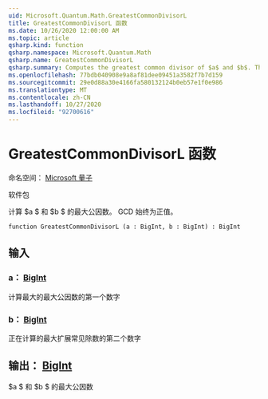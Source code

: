 ```yaml
---
uid: Microsoft.Quantum.Math.GreatestCommonDivisorL
title: GreatestCommonDivisorL 函数
ms.date: 10/26/2020 12:00:00 AM
ms.topic: article
qsharp.kind: function
qsharp.namespace: Microsoft.Quantum.Math
qsharp.name: GreatestCommonDivisorL
qsharp.summary: Computes the greatest common divisor of $a$ and $b$. The GCD is always positive.
ms.openlocfilehash: 77bdb040908e9a8af81dee09451a3582f7b7d159
ms.sourcegitcommit: 29e0d88a30e4166fa580132124b0eb57e1f0e986
ms.translationtype: MT
ms.contentlocale: zh-CN
ms.lasthandoff: 10/27/2020
ms.locfileid: "92700616"
---
```

# <a name="greatestcommondivisorl-function"></a>GreatestCommonDivisorL 函数

命名空间： [Microsoft 量子](xref:Microsoft.Quantum.Math)

软件包 [](https://nuget.org/packages/)


计算 $a $ 和 $b $ 的最大公因数。 GCD 始终为正值。

```qsharp
function GreatestCommonDivisorL (a : BigInt, b : BigInt) : BigInt
```


## <a name="input"></a>输入

### <a name="a--bigint"></a>a： [BigInt](xref:microsoft.quantum.lang-ref.bigint)

计算最大的最大公因数的第一个数字


### <a name="b--bigint"></a>b： [BigInt](xref:microsoft.quantum.lang-ref.bigint)

正在计算的最大扩展常见除数的第二个数字



## <a name="output--bigint"></a>输出： [BigInt](xref:microsoft.quantum.lang-ref.bigint)

$a $ 和 $b $ 的最大公因数